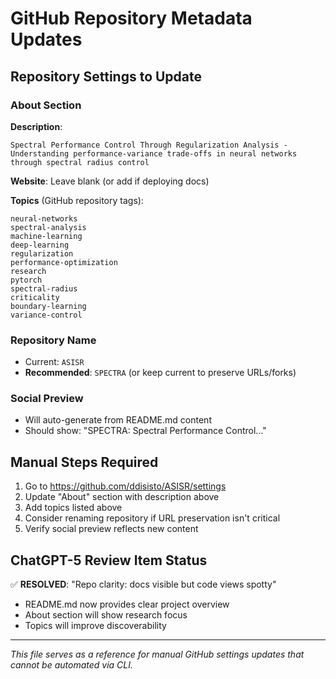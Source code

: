 # GitHub Repository Metadata Updates

## Repository Settings to Update

### **About Section**
**Description**: 
```
Spectral Performance Control Through Regularization Analysis - Understanding performance-variance trade-offs in neural networks through spectral radius control
```

**Website**: Leave blank (or add if deploying docs)

**Topics** (GitHub repository tags):
```
neural-networks
spectral-analysis
machine-learning
deep-learning
regularization
performance-optimization
research
pytorch
spectral-radius
criticality
boundary-learning
variance-control
```

### **Repository Name**
- Current: `ASISR`
- **Recommended**: `SPECTRA` (or keep current to preserve URLs/forks)

### **Social Preview**
- Will auto-generate from README.md content
- Should show: "SPECTRA: Spectral Performance Control..." 

## Manual Steps Required

1. Go to https://github.com/ddisisto/ASISR/settings
2. Update "About" section with description above
3. Add topics listed above
4. Consider renaming repository if URL preservation isn't critical
5. Verify social preview reflects new content

## ChatGPT-5 Review Item Status

✅ **RESOLVED**: "Repo clarity: docs visible but code views spotty"
- README.md now provides clear project overview
- About section will show research focus
- Topics will improve discoverability

---

*This file serves as a reference for manual GitHub settings updates that cannot be automated via CLI.*